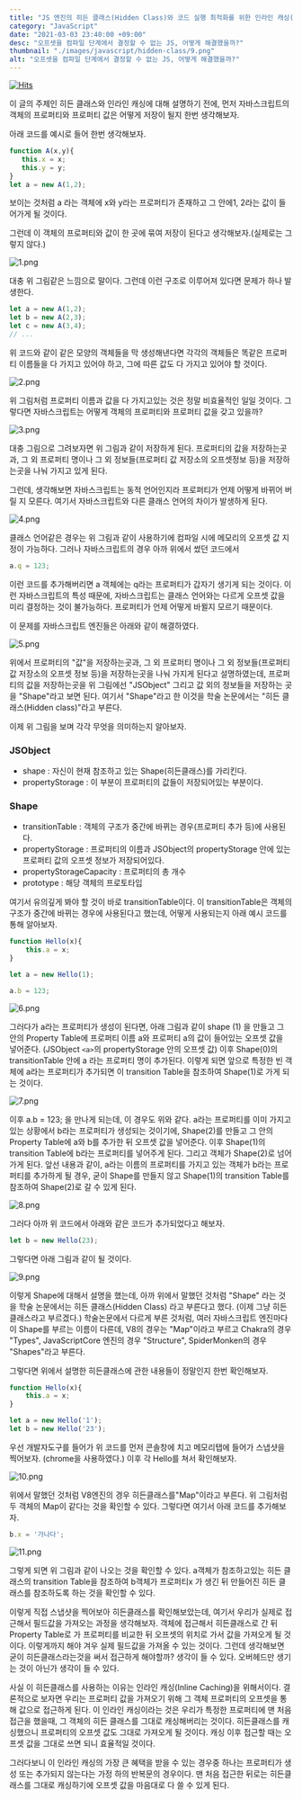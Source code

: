 ```yaml
---
title: "JS 엔진의 히든 클래스(Hidden Class)와 코드 실행 최적화를 위한 인라인 캐싱(Inline Caching)"
category: "JavaScript"
date: "2021-03-03 23:40:00 +09:00"
desc: "오프셋을 컴파일 단계에서 결정할 수 없는 JS, 어떻게 해결했을까?"
thumbnail: "./images/javascript/hidden-class/9.png"
alt: "오프셋을 컴파일 단계에서 결정할 수 없는 JS, 어떻게 해결했을까?"
---
```


[![Hits](https://hits.seeyoufarm.com/api/count/incr/badge.svg?url=https%3A%2F%2Fblog.woochan.info%2Fblog%2Fhidden-class&count_bg=%2379C83D&title_bg=%23555555&icon=&icon_color=%23E7E7E7&title=hits&edge_flat=false)](https://hits.seeyoufarm.com)

이 글의 주제인 히든 클래스와 인라인 캐싱에 대해 설명하기 전에, 
먼저 자바스크립트의 객체의 프로퍼티와 프로퍼티 값은 어떻게 저장이 될지 한번 생각해보자.

아래 코드를 예시로 들어 한번 생각해보자.

```js
function A(x,y){
   this.x = x;
   this.y = y;
}
let a = new A(1,2);
```

보이는 것처럼 a 라는 객체에 x와 y라는 프로퍼티가 존재하고 그 안에1, 2라는 값이 들어가게 될 것이다.

그런데 이 객체의 프로퍼티와 값이 한 곳에 묶여 저장이 된다고 생각해보자.(실제로는 그렇지 않다.)

<img src="./images/javascript/hidden-class/1.png" alt="1.png"/> 
<br/>

대충 위 그림같은 느낌으로 말이다.
그런데 이런 구조로 이루어져 있다면 문제가 하나 발생한다.

```js
let a = new A(1,2);
let b = new A(2,3);
let c = new A(3,4);
// ...
```

위 코드와 같이 같은 모양의 객체들을 막 생성해낸다면 각각의 객체들은 똑같은 프로퍼티 이름들을 다 가지고 있어야 하고, 그에 따른 값도 다 가지고 있어야 할 것이다.

<img src="./images/javascript/hidden-class/2.png" alt="2.png"/> 
<br/>

위 그림처럼 프로퍼티 이름과 값을 다 가지고있는 것은 정말 비효율적인 일일 것이다.
그렇다면 자바스크립트는 어떻게 객체의 프로퍼티와 프로퍼티 값을 갖고 있을까?

<img src="./images/javascript/hidden-class/3.png" alt="3.png"/> 
<br/>

대충 그림으로 그려보자면 위 그림과 같이 저장하게 된다.
프로퍼티의 값을 저장하는곳과, 그 외 프로퍼티 명이나 그 외 정보들(프로퍼티 값 저장소의 오프셋정보 등)을 저장하는곳을 나눠 가지고 있게 된다.

그런데, 생각해보면 자바스크립트는 동적 언어인지라 프로퍼티가 언제 어떻게 바뀌어 버릴 지 모른다.
여기서 자바스크립트와 다른 클래스 언어의 차이가 발생하게 된다.

<img src="./images/javascript/hidden-class/4.png" alt="4.png"/> 
<br/>

클래스 언어같은 경우는 위 그림과 같이 사용하기에 컴파일 시에 메모리의 오프셋 값 지정이 가능하다.
그러나 자바스크립트의 경우 아까 위에서 썼던 코드에서


```js
a.q = 123;
```

이런 코드를 추가해버리면 a 객체에는 q라는 프로퍼티가 갑자기 생기게 되는 것이다.
이런 자바스크립트의 특성 때문에, 자바스크립트는 클래스 언어와는 다르게 오프셋 값을 미리 결정하는 것이 불가능하다. 프로퍼티가 언제 어떻게 바뀔지 모르기 때문이다.

이 문제를 자바스크립트 엔진들은 아래와 같이 해결하였다.

<img src="./images/javascript/hidden-class/5.png" alt="5.png"/> 
<br/>

위에서 프로퍼티의 "값"을 저장하는곳과, 그 외 프로퍼티 명이나 그 외 정보들(프로퍼티 값 저장소의 오프셋 정보 등)을 저장하는곳을 나눠 가지게 된다고 설명하였는데,
프로퍼티의 값을 저장하는곳을 위 그림에선 "JSObject" 그리고 값 외의 정보들을 저장하는 곳을 "Shape"라고 보면 된다. 여기서 "Shape"라고 한 이것을 학술 논문에서는 "히든 클래스(Hidden class)"라고 부른다.


이제 위 그림을 보며 각각 무엇을 의미하는지 알아보자.

### JSObject
- shape : 자신이 현재 참조하고 있는 Shape(히든클래스)를 가리킨다.
- propertyStorage : 이 부분이 프로퍼티의 값들이 저장되어있는 부분이다.


### Shape

- transitionTable : 객체의 구조가 중간에 바뀌는 경우(프로퍼티 추가 등)에 사용된다.
- propertyStorage : 프로퍼티의 이름과 JSObject의 propertyStorage 안에 있는 프로퍼티 값의 오프셋 정보가 저장되어있다.
- propertyStorageCapacity : 프로퍼티의 총 개수
- prototype : 해당 객체의 프로토타입


여기서 유의깊게 봐야 할 것이 바로 transitionTable이다. 이 transitionTable은 객체의 구조가 중간에 바뀌는 경우에 사용된다고 했는데, 어떻게 사용되는지 아래 예시 코드를 통해 알아보자.

```js
function Hello(x){
    this.a = x;
}

let a = new Hello(1);

a.b = 123;
```

<img src="./images/javascript/hidden-class/6.png" alt="6.png"/> 
<br/>

그러다가 a라는 프로퍼티가 생성이 된다면, 아래 그림과 같이 shape (1) 을 만들고 그 안의 Property Table에 프로퍼티 이름 a와 프로퍼티 a의 값이 들어있는 오프셋 값을 넣어준다. (JSObject `<a>`의 propertyStorage 안의 오프셋 값) 
이후 Shape(0)의 transitionTable 안에 a 라는 프로퍼티 명이 추가된다.
이렇게 되면 앞으로 특정한 빈 객체에 a라는 프로퍼티가 추가되면 이 transition Table을 참조하여 Shape(1)로 가게 되는 것이다.

<img src="./images/javascript/hidden-class/7.png" alt="7.png"/> 
<br/>

이후 a.b = 123; 을 만나게 되는데, 이 경우도 위와 같다.
a라는 프로퍼티를 이미 가지고 있는 상황에서 b라는 프로퍼티가 생성되는 것이기에, Shape(2)를 만들고 그 안의 Property Table에 a와 b를 추가한 뒤 오프셋 값을 넣어준다.
이후 Shape(1)의 transition Table에 b라는 프로퍼티를 넣어주게 된다. 
그리고 객체가 Shape(2)로 넘어가게 된다.
앞선 내용과 같이, a라는 이름의 프로퍼티를 가지고 있는 객체가 b라는 프로퍼티를 추가하게 될 경우, 굳이 Shape를 만들지 않고 Shape(1)의 transition Table를 참조하여 Shape(2)로 갈 수 있게 된다.

<img src="./images/javascript/hidden-class/8.png" alt="8.png"/> 
<br/>

그러다 아까 위 코드에서 아래와 같은 코드가 추가되었다고 해보자.

```js
let b = new Hello(23);
```

그렇다면 아래 그림과 같이 될 것이다.

<img src="./images/javascript/hidden-class/9.png" alt="9.png"/> 
<br/>


이렇게 Shape에 대해서 설명을 했는데, 아까 위에서 말했던 것처럼 "Shape" 라는 것을 학술 논문에서는 
히든 클래스(Hidden Class) 라고 부른다고 했다. (이제 그냥 히든클래스라고 부르겠다.)
학술논문에서 다르게 부른 것처럼, 여러 자바스크립트 엔진마다 이 Shape를 부르는 이름이 다른데,
V8의 경우는 "Map"이라고 부르고 Chakra의 경우 "Types", JavaScriptCore 엔진의 경우 "Structure",
SpiderMonken의 경우 "Shapes"라고 부른다.

그렇다면 위에서 설명한 히든클래스에 관한 내용들이 정말인지 한번 확인해보자.

```js
function Hello(x){
    this.a = x;
}

let a = new Hello('1');
let b = new Hello('23');
```

우선 개발자도구를 들어가 위 코드를 먼저 콘솔창에 치고 메모리탭에 들어가 스냅샷을 찍어보자. (chrome을 사용하였다.)
이후 각 Hello를 쳐서 확인해보자.

<img src="./images/javascript/hidden-class/10.png" alt="10.png"/> 
<br/>

위에서 말했던 것처럼 V8엔진의 경우 히든클래스를"Map"이라고 부른다.
위 그림처럼 두 객체의 Map이 같다는 것을 확인할 수 있다.
그렇다면 여기서 아래 코드를 추가해보자.

```js
b.x = '가나다';
```

<img src="./images/javascript/hidden-class/11.png" alt="11.png"/> 
<br/>


그렇게 되면 위 그림과 같이 나오는 것을 확인할 수 있다.
a객체가 참조하고있는 히든 클래스의 transition Table을 참조하여 b객체가 프로퍼티x 가 생긴 뒤 만들어진 히든 클래스를 참조하도록 하는 것을 확인할 수 있다.


이렇게 직접 스냅샷을 찍어보아 히든클래스를 확인해보았는데, 여기서 우리가 실제로 접근해서 필드값을 가져오는  과정을 생각해보자.
객체에 접근해서 히든클래스로 간 뒤 Property Table로 가 프로퍼티를 비교한 뒤 오프셋의 위치로 가서 값을 가져오게 될 것이다.
이렇게까지 해야 겨우 실제 필드값을 가져올 수 있는 것이다.
그런데 생각해보면 굳이 히든클래스라는것을 써서 접근하게 해야할까? 생각이 들 수 있다.
오버헤드만 생기는 것이 아닌가 생각이 들 수 있다.


사실 이 히든클래스를 사용하는 이유는 인라인 캐싱(Inline Caching)을 위해서이다.
결론적으로 보자면 우리는 프로퍼티 값을 가져오기 위해 그 객체 프로퍼티의 오프셋을 통해 값으로 접근하게 된다.
이 인라인 캐싱이라는 것은 우리가 특정한 프로퍼티에 맨 처음 접근을 했을때, 그 객체의 히든 클래스를 그대로 캐싱해버리는 것이다.
히든클래스를 캐싱했으니 프로퍼티의 오프셋 값도 그대로 가져오게 될 것이다.
캐싱 이후 접근할 때는 오프셋 값을 그대로 쓰면 되니 효율적일 것이다.

그러다보니 이 인라인 캐싱의 가장 큰 혜택을 받을 수 있는 경우중 하나는 프로퍼티가 생성 또는 추가되지 않는다는 가정 하의 반복문의 경우이다.
맨 처음 접근한 뒤로는 히든클래스를 그대로 캐싱하기에 오프셋 값을 마음대로 다 쓸 수 있게 된다.